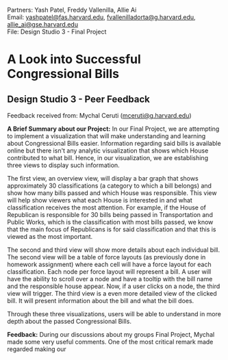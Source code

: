 Partners: Yash Patel, Freddy Vallenilla, Allie Ai <br>
Email: yashpatel@fas.harvard.edu, fvallenilladorta@g.harvard.edu, allie_ai@gse.harvard.edu <br>
File: Design Studio 3 - Final Project

A Look into Successful Congressional Bills
==========================================

Design Studio 3 - Peer Feedback
-------------------------------

Feedback received from: Mychal Ceruti (mceruti@g.harvard.edu)

<b>A Brief Summary about our Project:</b>
In our Final Project, we are attempting to implement a visualization that will make understanding
and learning about Congressional Bills easier. Information regarding said bills is available
online but there isn't any analytic visualization that shows which House contributed to what bill.
Hence, in our visualization, we are establishing three views to display such information. 

The first view, an overview view, will display a bar graph that shows approximately 30 classifications 
(a category to which a bill belongs) and show how many bills passed and which House was responsible.
This view will help show viewers what each House is interested in and what classification receives the
most attention. For example, if the House of Republican is responsible for 30 bills being passed in 
Transportation and Public Works, which is the classification with most bills passed, we know that the
main focus of Republicans is for said classification and that this is viewed as the most important.

The second and third view will show more details about each individual bill. The second view will be
a table of force layouts (as previously done in homework assignment) where each cell will have a force
layout for each classification. Each node per force layout will represent a bill. A user will have the ability
to scroll over a node and have a tooltip with the bill name and the responsible house appear. Now, if a user
clicks on a node, the third view will trigger. The third view is a even more detailed view of the clicked bill.
It will present information about the bill and what the bill does.

Through these three visualizations, users will be able to understand in more depth about the passed
Congressional Bills.


<b>Feedback:</b>
During our discussions about my groups Final Project, Mychal made some very useful comments.
One of the most critical remark made regarded making our 
